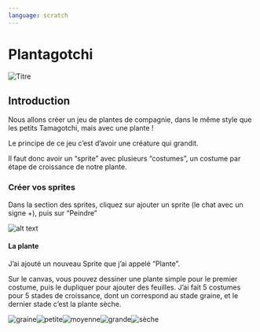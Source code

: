 ```yaml
---
language: scratch
---
```


# Plantagotchi

![Titre](/assets/scratch_tp/titre.png)

## Introduction

Nous allons créer un jeu de plantes de compagnie, dans le même style que les petits Tamagotchi, mais
avec une plante !

Le principe de ce jeu c’est d’avoir une créature qui grandit.

Il faut donc avoir un “sprite” avec plusieurs “costumes”, un costume par étape de croissance de notre
plante.

### Créer vos sprites

Dans la section des sprites, cliquez sur ajouter un sprite (le chat avec un signe +), puis sur “Peindre”

![alt text](/assets/scratch_tp/scratch_sprite.png)

#### La plante

J’ai ajouté un nouveau Sprite que j’ai appelé “Plante”.

Sur le canvas, vous pouvez dessiner une plante simple pour le premier costume, puis le dupliquer pour
ajouter des feuilles. J’ai fait 5 costumes pour 5 stades de croissance, dont un correspond au stade graine, et le dernier stade c’est la plante sèche.

![graine](/assets/scratch_tp/sprite_graine.png)![petite](/assets/scratch_tp/sprite_petite.png)![moyenne](/assets/scratch_tp/sprite_moyenne.png)![grande](/assets/scratch_tp/sprite_grande.png)![sèche](/assets/scratch_tp/sprite_seche.png)
